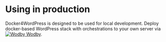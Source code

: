 # Using in production

Docker4WordPress is designed to be used for local development. Deploy docker-based WordPress stack with orchestrations to your own server via [![Wodby](https://www.google.com/s2/favicons?domain=wodby.com) Wodby](https://cloud.wodby.com/stackhub/a54a0f59-f4fd-49af-ad16-8d9ff776c50e).
